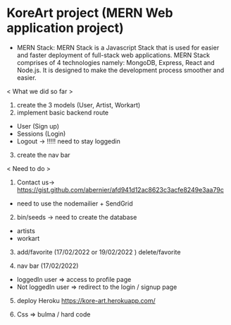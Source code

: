 # KoreArt project (MERN Web application project)
-  MERN Stack: MERN Stack is a Javascript Stack that is used for easier and faster deployment of full-stack web applications. MERN Stack comprises of 4 technologies namely: MongoDB, Express, React and Node.js. It is designed to make the development process smoother and easier.


< What we did so far >

1. create the 3 models (User, Artist, Workart)
2. implement basic backend route

- User (Sign up)
- Sessions (Login)
- Logout -> !!!!! need to stay loggedin

3. create the nav bar

< Need to do >

1. Contact us-> https://gist.github.com/abernier/afd941d12ac8623c3acfe8249e3aa79c

- need to use the nodemailier + SendGrid <optional>

2. bin/seeds -> need to create the database

- artists
- workart

3. add/favorite (17/02/2022 or 19/02/2022 )
   delete/favorite

4. nav bar (17/02/2022)

- loggedIn user => access to profile page
- Not loggedIn user => redirect to the login / signup page

5. deploy Heroku
   https://kore-art.herokuapp.com/

6. Css => bulma / hard code
